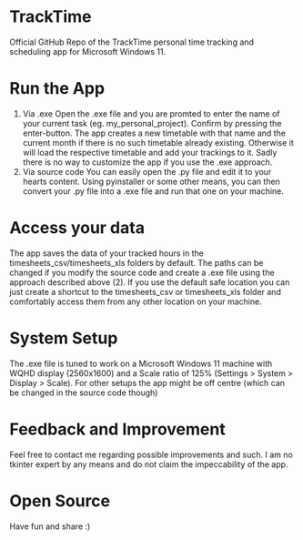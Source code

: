 # TrackTime
Official GitHub Repo of the TrackTime personal time tracking and scheduling app for Microsoft Windows 11.

# Run the App
1. Via .exe
Open the .exe file and you are promted to enter the name of your current task (eg. my_personal_project). Confirm by pressing the enter-button. The app creates a new timetable with that name and the current month if there is no such timetable already existing. Otherwise it will load the respective timetable and add your trackings to it.
Sadly there is no way to customize the app if you use the .exe approach.
2. Via source code
You can easily open the .py file and edit it to your hearts content. Using pyinstaller or some other means, you can then convert your .py file into a .exe file and run that one on your machine.

# Access your data
The app saves the data of your tracked hours in the timesheets_csv/timesheets_xls folders by default. The paths can be changed if you modify the source code and create a .exe file using the approach described above (2).
If you use the default safe location you can just create a shortcut to the timesheets_csv or timesheets_xls folder and comfortably access them from any other location on your machine.

# System Setup
The .exe file is tuned to work on a Microsoft Windows 11 machine with WQHD display (2560x1600) and a Scale ratio of 125% (Settings > System > Display > Scale).
For other setups the app might be off centre (which can be changed in the source code though)

# Feedback and Improvement
Feel free to contact me regarding possible improvements and such. I am no tkinter expert by any means and do not claim the impeccability of the app.

# Open Source
Have fun and share :)
